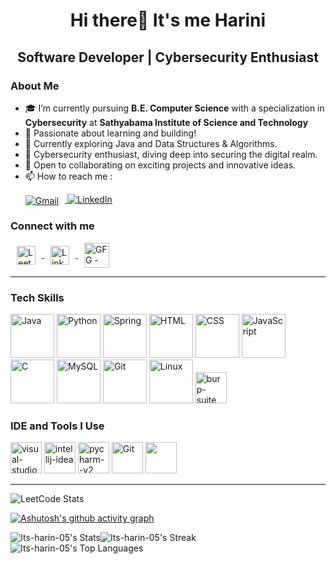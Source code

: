 <h1 align="center">Hi there👋 It's me Harini
<h2 align="center">Software Developer | Cybersecurity Enthusiast </h2> 
  
### About Me   
- 🎓 I’m currently pursuing **B.E. Computer Science** with a specialization in **Cybersecurity** at **Sathyabama Institute of Science and Technology** 
- 👋 Passionate about learning and building!
- 🌱 Currently exploring Java and Data Structures & Algorithms.
- 🔐 Cybersecurity enthusiast, diving deep into securing the digital realm.
- 🎯 Open to collaborating on exciting projects and innovative ideas.
- 📫 How to reach me :
    <p>
      <a href="mailto:hariniswa2004@gmail.com">
        <img src="https://img.shields.io/badge/Gmail-D14836?style=for-the-badge&logo=gmail&logoColor=white" alt="Gmail" style="vertical-align: middle; margin-right: 10px;" /> </a>   <a href="https://www.linkedin.com/in/ha-rini04/"> <img src="https://img.shields.io/badge/LinkedIn-0077B5?style=for-the-badge&logo=linkedin&logoColor=white" alt="LinkedIn" /> </a>
    </p>

<h3 align="left">Connect with me </h3>
<a href="https://leetcode.com/ePHYdt6x4M/" target="_blank">
    <img align="center" src="https://raw.githubusercontent.com/rahuldkjain/github-profile-readme-generator/master/src/images/icons/Social/leet-code.svg" alt="Leetcode - Harini_" height="30" width="30" hspace="10" />
  </a>
  <a href="https://www.linkedin.com/in/ha-rini04/" target="_blank">
    <img align="center" src="https://raw.githubusercontent.com/rahuldkjain/github-profile-readme-generator/master/src/images/icons/Social/linked-in-alt.svg" alt="LinkedIn - Harini S" height="30" width="30" hspace="10" />
  </a>
  <a href="https://www.geeksforgeeks.org/user/harinisfyx1/" target="_blank">
    <img align="center" src="https://raw.githubusercontent.com/rahuldkjain/github-profile-readme-generator/master/src/images/icons/Social/geeks-for-geeks.svg" alt="GFG - harinisfyx1" height="40" width="40" hspace="10" />
  </a>

---
  <p align="left">
  <h3>Tech Skills </h3>
</p>

<div align="left">
  <img width="70" height="70" src="https://img.icons8.com/color/96/java-coffee-cup-logo--v1.png" alt="Java"/>
  <img width="70" height="70" src="https://img.icons8.com/color/96/python--v1.png" alt="Python"/>
  <img width="70" height="70" src="https://img.icons8.com/color/80/spring-logo.png" alt="Spring"/>
  <img width="70" height="70" src="https://img.icons8.com/color/96/html-5.png" alt="HTML"/>
  <img width="70" height="70" src="https://img.icons8.com/color/96/css3.png" alt="CSS"/>
  <img width="70" height="70" src="https://img.icons8.com/color/96/javascript--v1.png" alt="JavaScript"/>
  <img width="70" height="70" src="https://img.icons8.com/color/96/c-programming.png" alt="C"/>
  <img width="70" height="70" src="https://img.icons8.com/color/80/mysql-logo.png" alt="MySQL"/>
  <img width="70" height="70" src="https://img.icons8.com/color/80/git.png" alt="Git"/>
  <img width="70" height="70" src="https://img.icons8.com/color/80/linux--v1.png" alt="Linux"/>
  <img width="50" height="50" src="https://img.icons8.com/ios-filled/50/burp-suite.png" alt="burp-suite"/>
</div>

<p align="left">
  <h3>IDE and Tools I Use </h3>
</p>


<div align="left">
<img width="50" height="50" src="https://img.icons8.com/fluency/48/visual-studio-code-2019.png" alt="visual-studio-code-2019"/>
<img width="50" height="50" src="https://img.icons8.com/color/48/intellij-idea.png" alt="intellij-idea"/>
<img width="50" height="50" src="https://img.icons8.com/color/48/pycharm--v2.png" alt="pycharm--v2"/>
<img width="50" height="50" src="https://img.icons8.com/color/80/git.png" alt="Git"/>
<img height="50" src="https://img.icons8.com/color/480/null/notion--v1.png" />
</div>

---
![LeetCode Stats](https://leetcard.jacoblin.cool/ePHYdt6x4M?theme=dark&font=Inder)

[![Ashutosh's github activity graph](https://github-readme-activity-graph.vercel.app/graph?username=its-harin-05&bg_color=000000&color=f5f5f5&line=0d8245&point=e8e8e8&area=true&hide_border=true)](https://github.com/ashutosh00710/github-readme-activity-graph)

![Its-harin-05's Stats](https://github-readme-stats.vercel.app/api?username=Its-harin-05&theme=dark&show_icons=true&hide_border=true&count_private=true)![Its-harin-05's Streak](https://github-readme-streak-stats.herokuapp.com/?user=Its-harin-05&theme=dark&hide_border=true)![Its-harin-05's Top Languages](https://github-readme-stats.vercel.app/api/top-langs/?username=Its-harin-05&theme=dark&show_icons=true&hide_border=true&layout=compact)


